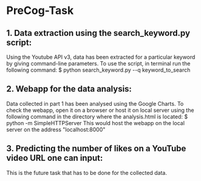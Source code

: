 # PreCog-Task

  <h2>1. Data extraction using the search_keyword.py script:</h2>
  Using the Youtube API v3, data has been extracted for a particular keyword by giving command-line parameters.
  To use the script, in terminal run the following command:
  $ python search_keyword.py --q keyword_to_search

  <h2>2. Webapp for the data analysis:</h2>
  Data collected in part 1 has been analysed using the Google Charts.
  To check the webapp, open it on a browser or host it on local server using the following command in the directory where the     analysis.html is located:
  $ python -m SimpleHTTPServer
  This would host the webapp on the local server on the address "localhost:8000"

  <h2>3. Predicting the number of likes on a YouTube video URL one can input:</h2>
  This is the future task that has to be done for the collected data.
  

  
  
